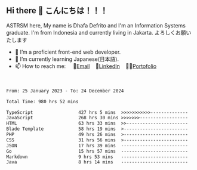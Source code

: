 ## Hi there 👋 こんにちは！！！
ASTRSM here, My name is Dhafa Defrito and I'm an Information Systems graduate. I'm from Indonesia and currently living in Jakarta. よろしくお願いたします

- 🔭 I’m a proficient front-end web developer.
- 🌱 I’m currently learning Japanese(日本語).
- 📫 How to reach me: &nbsp;&nbsp;&nbsp;&nbsp;📧[Email](ddefrito@gmail.com)&nbsp;&nbsp;&nbsp;&nbsp;💼[LinkedIn](https://www.linkedin.com/in/dhafa-defrita-rama-yudistira-9357a9229/)&nbsp;&nbsp;&nbsp;&nbsp;👨‍🎨[Portofolio](https://ddefrito.vercel.app/)
<br>
<!-- <p align="left">
<a href="https://github.com/ASTRSM">
  <img height="180em" src="https://github-readme-stats-eight-theta.vercel.app/api?username=ASTRSM&show_icons=true&theme=dracula&include_all_commits=true&count_private=true"/>
  <img height="180em" src="https://github-readme-stats-eight-theta.vercel.app/api/top-langs/?username=ASTRSM&layout=compact&langs_count=8&theme=dracula"/>
</a>
</p> -->

<!--START_SECTION:waka-->

```txt
From: 25 January 2023 - To: 24 December 2024

Total Time: 980 hrs 52 mins

TypeScript                 427 hrs 5 mins  >>>>>>>>>>>--------------   43.54 %
JavaScript                 268 hrs 30 mins >>>>>>>------------------   27.37 %
HTML                       63 hrs 33 mins  >>-----------------------   06.48 %
Blade Template             58 hrs 19 mins  >------------------------   05.95 %
PHP                        49 hrs 26 mins  >------------------------   05.04 %
CSS                        31 hrs 56 mins  >------------------------   03.26 %
JSON                       17 hrs 39 mins  -------------------------   01.80 %
Go                         15 hrs 57 mins  -------------------------   01.63 %
Markdown                   9 hrs 53 mins   -------------------------   01.01 %
Java                       8 hrs 14 mins   -------------------------   00.84 %
```

<!--END_SECTION:waka-->
